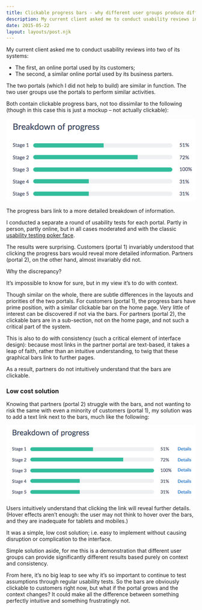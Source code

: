 ```yaml
---
title: Clickable progress bars - why different user groups produce different results
description: My current client asked me to conduct usability reviews into two of its systems...
date: 2015-05-22
layout: layouts/post.njk
---
```


My current client asked me to conduct usability reviews into two of its systems:

*   The first, an online portal used by its customers;
*   The second, a similar online portal used by its business parters.

The two portals (which I did not help to build) are similar in function. The two user groups use the portals to perform similar activities.

Both contain clickable progress bars, not too dissimilar to the following (though in this case this is just a mockup – not actually clickable):

![Progress bars 2](/img/Progress-bars-2.png)

The progress bars link to a more detailed breakdown of information.

I conducted a separate a round of usability tests for each portal. Partly in person, partly online, but in all cases moderated and with the classic [usability testing poker face](https://www.youtube.com/watch?v=fa9DLxDtPtc).

The results were surprising. Customers (portal 1) invariably understood that clicking the progress bars would reveal more detailed information. Partners (portal 2), on the other hand, almost invariably did not.

Why the discrepancy?

It’s impossible to know for sure, but in my view it’s to do with context.

Though similar on the whole, there are subtle differences in the layouts and priorities of the two portals. For customers (portal 1), the progress bars have prime position, with a similar clickable bar on the home page. Very little of interest can be discovered if not via the bars. For partners (portal 2), the clickable bars are in a sub-section, not on the home page, and not such a critical part of the system.

This is also to do with consistency (such a critical element of interface design): because most links in the partner portal are text-based, it takes a leap of faith, rather than an intuitive understanding, to twig that these graphical bars link to further pages.

As a result, partners do not intuitively understand that the bars are clickable.

### Low cost solution

Knowing that partners (portal 2) struggle with the bars, and not wanting to risk the same with even a minority of customers (portal 1), my solution was to add a text link next to the bars, much like the following:

![Progress bars 1](/img/Progress-bars-1.png)

Users intuitively understand that clicking the link will reveal further details. (Hover effects aren’t enough: the user may not think to hover over the bars, and they are inadequate for tablets and mobiles.)

It was a simple, low cost solution; i.e. easy to implement without causing disruption or complication to the interface.

Simple solution aside, for me this is a demonstration that different user groups can provide significantly different results based purely on context and consistency.

From here, it’s no big leap to see why it’s so important to continue to test assumptions through regular usability tests. So the bars are obviously clickable to customers right now, but what if the portal grows and the context changes? It could make all the difference between something perfectly intuitive and something frustratingly not.